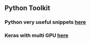 ## Python Toolkit

### Python very useful snippets [here](https://github.com/gmihaila/snippets_py)

### Keras with multi GPU [here](https://)
